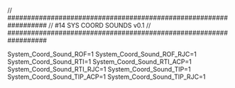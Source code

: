 // ##################################################################
//                   #14 SYS COORD SOUNDS v0.1
// ##################################################################

System_Coord_Sound_ROF=1
System_Coord_Sound_ROF_RJC=1
System_Coord_Sound_RTI=1
System_Coord_Sound_RTI_ACP=1
System_Coord_Sound_RTI_RJC=1
System_Coord_Sound_TIP=1
System_Coord_Sound_TIP_ACP=1
System_Coord_Sound_TIP_RJC=1